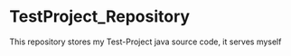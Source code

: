 # TestProject_Repository
This repository stores my Test-Project  java source code, it  serves myself
